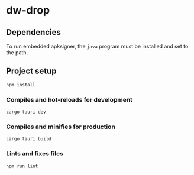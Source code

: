# dw-drop

## Dependencies

To run embedded apksigner, the `java` program must be installed and set to the path.

## Project setup
```
npm install
```

### Compiles and hot-reloads for development
```
cargo tauri dev
```

### Compiles and minifies for production
```
cargo tauri build
```

### Lints and fixes files
```
npm run lint
```

